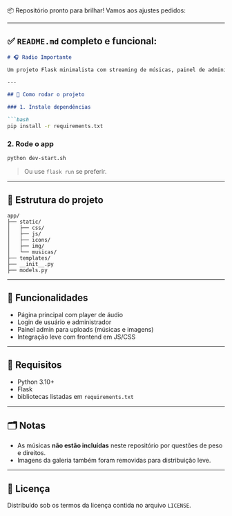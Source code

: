 📦 Repositório pronto para brilhar! Vamos aos ajustes pedidos:

---

## ✅ `README.md` completo e funcional:

````markdown
# 🎧 Radio Importante

Um projeto Flask minimalista com streaming de músicas, painel de administração e autenticação simples. Ideal para projetos de rádio online ou players embutidos.

---

## 🚀 Como rodar o projeto

### 1. Instale dependências

```bash
pip install -r requirements.txt
````

### 2. Rode o app

```bash
python dev-start.sh
```

> Ou use `flask run` se preferir.

---

## 🧱 Estrutura do projeto

```
app/
├── static/
│   ├── css/
│   ├── js/
│   ├── icons/
│   ├── img/
│   └── musicas/
├── templates/
├── __init__.py
├── models.py
```

---

## 🔐 Funcionalidades

* Página principal com player de áudio
* Login de usuário e administrador
* Painel admin para uploads (músicas e imagens)
* Integração leve com frontend em JS/CSS

---

## 🧪 Requisitos

* Python 3.10+
* Flask
* bibliotecas listadas em `requirements.txt`

---

## 🗂️ Notas

* As músicas **não estão incluídas** neste repositório por questões de peso e direitos.
* Imagens da galeria também foram removidas para distribuição leve.

---

## 🪪 Licença

Distribuído sob os termos da licença contida no arquivo `LICENSE`.

